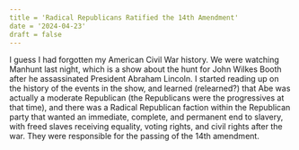 ```yaml
---
title = 'Radical Republicans Ratified the 14th Amendment'
date = '2024-04-23'
draft = false
---
```

I guess I had forgotten my American Civil War history. We were watching Manhunt last night, which is a show about the hunt for John Wilkes Booth after he assassinated President Abraham Lincoln. I started reading up on the history of the events in the show, and learned (relearned?) that Abe was actually a moderate Republican (the Republicans were the progressives at that time), and there was a Radical Republican faction within the Republican party that wanted an immediate, complete, and permanent end to slavery, with freed slaves receiving equality, voting rights, and civil rights after the war. They were responsible for the passing of the 14th amendment.